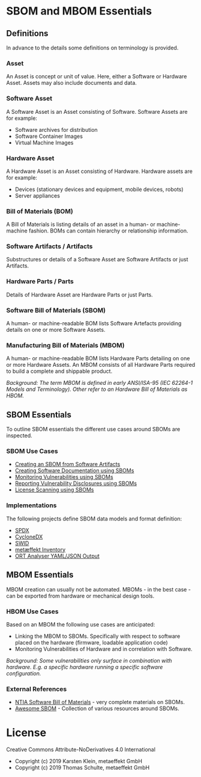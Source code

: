 # SBOM and MBOM Essentials

## Definitions

In advance to the details some definitions on terminology is provided.

### Asset
An Asset is concept or unit of value. Here, either a Software or Hardware Asset. Assets may also include documents
and data.

### Software Asset
A Software Asset is an Asset consisting of Software. Software Assets are for example:
* Software archives for distribution
* Software Container Images
* Virtual Machine Images

### Hardware Asset
A Hardware Asset is an Asset consisting of Hardware. Hardware assets are for example:
* Devices (stationary devices and equipment, mobile devices, robots)
* Server appliances

### Bill of Materials (BOM)

A Bill of Materials is listing details of an asset in a human- or 
machine-machine fashion. BOMs can contain hierarchy or relationship information.

### Software Artifacts / Artifacts

Substructures or details of a Software Asset are Software Artifacts or just 
Artifacts.

### Hardware Parts / Parts

Details of Hardware Asset are Hardware Parts or just Parts.

### Software Bill of Materials (SBOM)

A human- or machine-readable BOM lists Software Artefacts providing details on one or more Software Assets.

### Manufacturing Bill of Materials (MBOM)

A human- or machine-readable BOM lists Hardware Parts detailing on one or more Hardware Assets. An MBOM consists 
of all Hardware Parts required to build a complete and shippable product.

*Background:
The term MBOM is defined in early ANSI/ISA-95 (IEC 62264-1 Models and Terminology).
Other refer to an Hardware Bill of Materials as HBOM.*

## SBOM Essentials

To outline SBOM essentials the different use cases around SBOMs are inspected.

### SBOM Use Cases

* [Creating an SBOM from Software Artifacts](docs/01-asset-to-sbom.md)
* [Creating Software Documentation using SBOMs](docs/02-sbom-to-annex.md)
* [Monitoring Vulnerabilities using SBOMs](docs/03-sbom-to-dashboard.md)
* [Reporting Vulnerability Disclosures using SBOMs](docs/04-sbom-to-report.md)
* [License Scanning using SBOMs](docs/05-sbom-to-scan.md)

### Implementations

The following projects define SBOM data models and format definition:

* [SPDX](https://spdx.github.io/spdx-spec/)
* [CycloneDX](https://cyclonedx.org/)
* [SWID](https://www.iso.org/standard/65666.html)
* [metæffekt Inventory](https://github.com/org-metaeffekt/metaeffekt-core)
* [ORT Analyser YAML/JSON Output](https://github.com/oss-review-toolkit/ort)

## MBOM Essentials

MBOM creation can usually not be automated. MBOMs - in the best case - can be exported from hardware or mechanical 
design tools.

### HBOM Use Cases

Based on an MBOM the following use cases are anticipated:

* Linking the MBOM to SBOMs. Specifically with respect to software placed on the hardware (firmware, loadable 
  application code)
* Monitoring Vulnerabilities of Hardware and in correlation with Software.

*Background:
Some vulnerabilities only surface in combination with hardware. E.g. a specific hardware running a specific software 
configuration.*

### External References

* [NTIA Software Bill of Materials](https://ntia.gov/SBOM) - very complete materials on SBOMs.
* [Awesome SBOM](https://github.com/awesomeSBOM/awesome-sbom) - Collection of various resources around SBOMs.

# License
Creative Commons Attribute-NoDerivatives 4.0 International
- Copyright (c) 2019 Karsten Klein, metaeffekt GmbH
- Copyright (c) 2019 Thomas Schulte, metaeffekt GmbH
